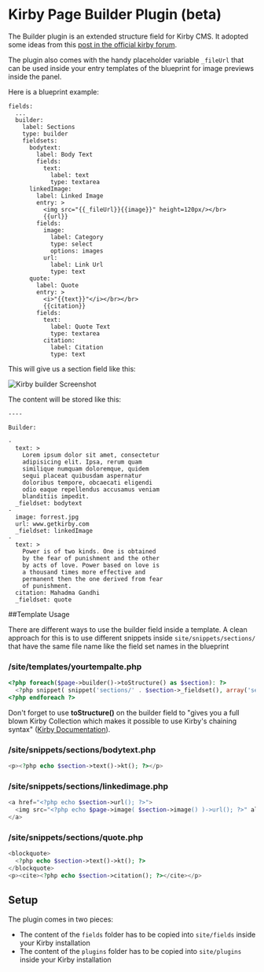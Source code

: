 # Kirby Page Builder Plugin (beta)

The Builder plugin is an extended structure field for Kirby CMS. It adopted some ideas from this [post in the official kirby forum](http://forum.getkirby.com/t/choose-from-multiple-field-groups-within-a-structure-field/1296). 

The plugin also comes with the handy placeholder variable `_fileUrl` that can be used inside your entry templates of the blueprint for image previews inside the panel.

Here is a blueprint example:

	fields:
      ...
      builder:
        label: Sections
        type: builder
        fieldsets:
          bodytext:
            label: Body Text
            fields:
              text:
                label: text
                type: textarea
          linkedImage:
            label: Linked Image
            entry: >
              <img src="{{_fileUrl}}{{image}}" height=120px/></br>
              {{url}}
            fields:
              image:
                label: Category
                type: select
                options: images
              url:
                label: Link Url
                type: text
          quote:
            label: Quote
            entry: >
              <i>"{{text}}"</i></br></br>
              {{citation}}
            fields:
              text:
                label: Quote Text
                type: textarea
              citation:
                label: Citation
                type: text

This will give us a section field like this:

![Kirby builder Screenshot](https://raw.githubusercontent.com/TimOetting/kirby-builder/master/PREVIEW.gif)

The content will be stored like this:

	----

    Builder: 

    - 
      text: >
        Lorem ipsum dolor sit amet, consectetur
        adipisicing elit. Ipsa, rerum quam
        similique numquam doloremque, quidem
        sequi placeat quibusdam aspernatur
        doloribus tempore, obcaecati eligendi
        odio eaque repellendus accusamus veniam
        blanditiis impedit.
      _fieldset: bodytext
    - 
      image: forrest.jpg
      url: www.getkirby.com
      _fieldset: linkedImage
    - 
      text: >
        Power is of two kinds. One is obtained
        by the fear of punishment and the other
        by acts of love. Power based on love is
        a thousand times more effective and
        permanent then the one derived from fear
        of punishment.
      citation: Mahadma Gandhi
      _fieldset: quote

##Template Usage

There are different ways to use the builder field inside a template. A clean approach for this is to use different snippets inside `site/snippets/sections/` that have the same file name like the field set names in the blueprint

### /site/templates/yourtempalte.php

```php
<?php foreach($page->builder()->toStructure() as $section): ?>
  <?php snippet( snippet('sections/' . $section->_fieldset(), array('section' => $section)) ) ?>
<?php endforeach ?>
```
Don't forget to use **toStructure()** on the builder field to "gives you a full blown Kirby Collection which makes it possible to use Kirby's chaining syntax" ([Kirby Documentation](http://getkirby.com/docs/cheatsheet/field-methods/toStructure)).

### /site/snippets/sections/bodytext.php

``` php
<p><?php echo $section->text()->kt(); ?></p>
```

### /site/snippets/sections/linkedimage.php

``` php
<a href="<?php echo $section->url(); ?>">
  <img src="<?php echo $page->image( $section->image() )->url(); ?>" alt="section image">
</a>
```

### /site/snippets/sections/quote.php

``` php
<blockquote>
  <?php echo $section->text()->kt(); ?>
</blockquote>
<p><cite><?php echo $section->citation(); ?></cite></p>
```

## Setup
The plugin comes in two pieces:
* The content of the `fields` folder has to be copied into `site/fields` inside your Kirby installation
* The content of the `plugins` folder has to be copied into `site/plugins` inside your Kirby installation
 